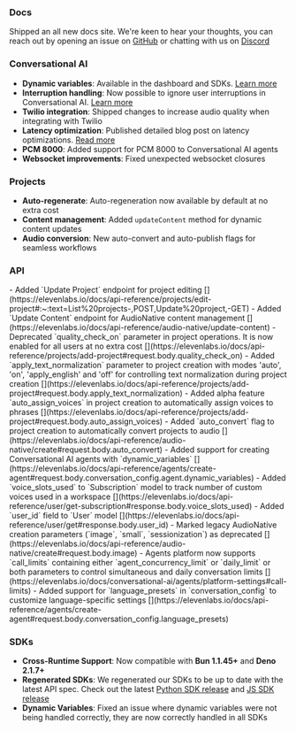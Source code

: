 ### Docs

Shipped an all new docs site. We're keen to hear your thoughts, you can reach out by opening an issue on [GitHub](https://github.com/elevenlabs/elevenlabs-docs) or chatting with us on [Discord](https://discord.gg/elevenlabs)

### Conversational AI

- **Dynamic variables**: Available in the dashboard and SDKs. [Learn more](/docs/conversational-ai/customization/dynamic-variables)
- **Interruption handling**: Now possible to ignore user interruptions in Conversational AI. [Learn more](/docs/conversational-ai/customization/interruptions)
- **Twilio integration**: Shipped changes to increase audio quality when integrating with Twilio
- **Latency optimization**: Published detailed blog post on latency optimizations. [Read more](https://elevenlabs.io/blog/how-do-you-optimize-latency-for-conversational-ai)
- **PCM 8000**: Added support for PCM 8000 to Conversational AI agents
- **Websocket improvements**: Fixed unexpected websocket closures

### Projects

- **Auto-regenerate**: Auto-regeneration now available by default at no extra cost
- **Content management**: Added `updateContent` method for dynamic content updates
- **Audio conversion**: New auto-convert and auto-publish flags for seamless workflows

### API

<Accordion title="View API changes">
- Added `Update Project` endpoint for project editing [](https://elevenlabs.io/docs/api-reference/projects/edit-project#:~:text=List%20projects-,POST,Update%20project,-GET)
- Added `Update Content` endpoint for AudioNative content management [](https://elevenlabs.io/docs/api-reference/audio-native/update-content)
- Deprecated `quality_check_on` parameter in project operations. It is now enabled for all users at no extra cost [](https://elevenlabs.io/docs/api-reference/projects/add-project#request.body.quality_check_on)
- Added `apply_text_normalization` parameter to project creation with modes 'auto', 'on', 'apply_english' and 'off' for controlling text normalization during project creation [](https://elevenlabs.io/docs/api-reference/projects/add-project#request.body.apply_text_normalization)
- Added alpha feature `auto_assign_voices` in project creation to automatically assign voices to phrases [](https://elevenlabs.io/docs/api-reference/projects/add-project#request.body.auto_assign_voices)
- Added `auto_convert` flag to project creation to automatically convert projects to audio [](https://elevenlabs.io/docs/api-reference/audio-native/create#request.body.auto_convert)
- Added support for creating Conversational AI agents with `dynamic_variables` [](https://elevenlabs.io/docs/api-reference/agents/create-agent#request.body.conversation_config.agent.dynamic_variables)
- Added `voice_slots_used` to `Subscription` model to track number of custom voices used in a workspace [](https://elevenlabs.io/docs/api-reference/user/get-subscription#response.body.voice_slots_used)
- Added `user_id` field to `User` model [](https://elevenlabs.io/docs/api-reference/user/get#response.body.user_id)
- Marked legacy AudioNative creation parameters (`image`, `small`, `sessionization`) as deprecated [](https://elevenlabs.io/docs/api-reference/audio-native/create#request.body.image)
- Agents platform now supports `call_limits` containing either `agent_concurrency_limit` or `daily_limit` or both parameters to control simultaneous and daily conversation limits [](https://elevenlabs.io/docs/conversational-ai/agents/platform-settings#call-limits)
- Added support for `language_presets` in `conversation_config` to customize language-specific settings [](https://elevenlabs.io/docs/api-reference/agents/create-agent#request.body.conversation_config.language_presets)
</Accordion>

### SDKs

- **Cross-Runtime Support**: Now compatible with **Bun 1.1.45+** and **Deno 2.1.7+**
- **Regenerated SDKs**: We regenerated our SDKs to be up to date with the latest API spec. Check out the latest [Python SDK release](https://github.com/elevenlabs/elevenlabs-python/releases/tag/1.50.5) and [JS SDK release](https://github.com/elevenlabs/elevenlabs-js/releases/tag/v1.50.4)
- **Dynamic Variables**: Fixed an issue where dynamic variables were not being handled correctly, they are now correctly handled in all SDKs
